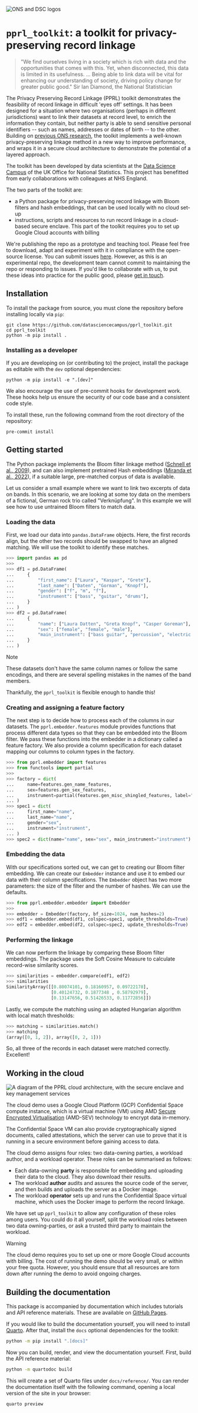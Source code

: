 ![ONS and DSC logos](https://github.com/datasciencecampus/awesome-campus/blob/master/ons_dsc_logo.png)

# `pprl_toolkit`: a toolkit for privacy-preserving record linkage

> "We find ourselves living in a society which is rich with data and the opportunities that comes with this. Yet, when disconnected, this data is limited in its usefulness. ... Being able to link data will be vital for enhancing our understanding of society, driving policy change for greater public good." Sir Ian Diamond, the National Statistician

The Privacy Preserving Record Linkage (PPRL) toolkit demonstrates the feasibility of record linkage in difficult 'eyes off' settings. It has been designed for a situation where two organisations (perhaps in different jurisdictions) want to link their datasets at record level, to enrich the information they contain, but neither party is able to send sensitive personal identifiers -- such as names, addresses or dates of birth -- to the other. Building on [previous ONS research](https://www.gov.uk/government/publications/joined-up-data-in-government-the-future-of-data-linking-methods/privacy-preserving-record-linkage-in-the-context-of-a-national-statistics-institute), the toolkit implements a well-known privacy-preserving linkage method in a new way to improve performance, and wraps it in a secure cloud architecture to demonstrate the potential of a layered approach.

The  toolkit has been developed by data scientists at the [Data Science Campus](https://datasciencecampus.ons.gov.uk/) of the UK Office for National Statistics. This project has benefitted from early collaborations with colleagues at NHS England.

The two parts of the toolkit are:

* a Python package for privacy-preserving record linkage with Bloom filters and hash embeddings, that can be used locally with no cloud set-up
* instructions, scripts and resources to run record linkage in a cloud-based secure enclave. This part of the toolkit requires you to set up Google Cloud accounts with billing

We're publishing the repo as a prototype and teaching tool. Please feel free to download, adapt and experiment with it in compliance with the open-source license. You can submit issues [here](https://github.com/datasciencecampus/pprl_toolkit/issues). However, as this is an experimental repo, the development team cannot commit to maintaining the repo or responding to issues. If you'd like to collaborate with us, to put these ideas into practice for the public good, please [get in touch](https://datasciencecampus.ons.gov.uk/contact/).

## Installation

To install the package from source, you must clone the repository before
installing locally via `pip`:

```shell
git clone https://github.com/datasciencecampus/pprl_toolkit.git
cd pprl_toolkit
python -m pip install .
```

### Installing as a developer

If you are developing on (or contributing to) the project, install the package
as editable with the `dev` optional dependencies:

```shell
python -m pip install -e ".[dev]"
```

We also encourage the use of pre-commit hooks for development work. These hooks
help us ensure the security of our code base and a consistent code style.

To install these, run the following command from the root directory of the
repository:

```shell
pre-commit install
```

## Getting started

The Python package implements the Bloom filter linkage method ([Schnell et al., 2009](https://bmcmedinformdecismak.biomedcentral.com/articles/10.1186/1472-6947-9-41)), and can also implement pretrained Hash embeddings ([Miranda et al., 2022](https://arxiv.org/abs/2212.09255)), if a suitable large, pre-matched corpus of data is available.

Let us consider a small example where we want to link two excerpts of data on
bands. In this scenario, we are looking at some toy data on the members of a
fictional, German rock trio called "Verknüpfung". In this example we will see how to use untrained Bloom filters to match data.

### Loading the data

First, we load our data into `pandas.DataFrame` objects. Here, the first
records align, but the other two records should be swapped to have an aligned
matching. We will use the toolkit to identify these matches.

```python
>>> import pandas as pd
>>>
>>> df1 = pd.DataFrame(
...     {
...         "first_name": ["Laura", "Kaspar", "Grete"],
...         "last_name": ["Daten", "Gorman", "Knopf"],
...         "gender": ["f", "m", "f"],
...         "instrument": ["bass", "guitar", "drums"],
...     }
... )
>>> df2 = pd.DataFrame(
...     {
...         "name": ["Laura Datten", "Greta Knopf", "Casper Goreman"],
...         "sex": ["female", "female", "male"],
...         "main_instrument": ["bass guitar", "percussion", "electric guitar"],
...     }
... )

```

> [!NOTE]
> These datasets don't have the same column names or follow the same encodings,
> and there are several spelling mistakes in the names of the band members.
>
> Thankfully, the `pprl_toolkit` is flexible enough to handle this!

### Creating and assigning a feature factory

The next step is to decide how to process each of the columns in our datasets.
The `pprl.embedder.features` module provides functions that process different data types so that they can be embedded into the Bloom filter. We pass these functions into the embedder in a dictionary called a feature factory. We also provide a column specification for each dataset mapping our columns to column types in the factory.

```python
>>> from pprl.embedder import features
>>> from functools import partial
>>>
>>> factory = dict(
...     name=features.gen_name_features,
...     sex=features.gen_sex_features,
...     instrument=partial(features.gen_misc_shingled_features, label="instrument"),
... )
>>> spec1 = dict(
...     first_name="name",
...     last_name="name",
...     gender="sex",
...     instrument="instrument",
... )
>>> spec2 = dict(name="name", sex="sex", main_instrument="instrument")

```

### Embedding the data

With our specifications sorted out, we can get to creating our Bloom filter
embedding. We can create our `Embedder` instance and use it to embed
our data with their column specifications. The `Embedder` object has two more parameters: the size of the filter and the number of hashes. We can use the defaults.

```python
>>> from pprl.embedder.embedder import Embedder
>>>
>>> embedder = Embedder(factory, bf_size=1024, num_hashes=2)
>>> edf1 = embedder.embed(df1, colspec=spec1, update_thresholds=True)
>>> edf2 = embedder.embed(df2, colspec=spec2, update_thresholds=True)

```

### Performing the linkage

We can now perform the linkage by comparing these Bloom filter embeddings. The package
uses the Soft Cosine Measure to calculate record-wise similarity scores.

```python
>>> similarities = embedder.compare(edf1, edf2)
>>> similarities
SimilarityArray([[0.80074101, 0.18160957, 0.09722178],
                 [0.40124732, 0.1877348 , 0.58792979],
                 [0.13147656, 0.51426533, 0.11772856]])

```

Lastly, we compute the matching using an adapted Hungarian algorithm with local match thresholds:

```python
>>> matching = similarities.match()
>>> matching
(array([0, 1, 2]), array([0, 2, 1]))

```

So, all three of the records in each dataset were matched correctly. Excellent!


## Working in the cloud


![A diagram of the PPRL cloud architecture, with the secure enclave and key management services](https://github.com/datasciencecampus/pprl_toolkit/blob/main/assets/pprl_cloud_diagram.png?raw=true)

The cloud demo uses a Google Cloud Platform (GCP) Confidential Space compute instance, which is a virtual machine (VM) using AMD [Secure Encrypted Virtualisation](https://www.amd.com/en/developer/sev.html) (AMD-SEV) technology to encrypt data in-memory.

The Confidential Space VM can also provide cryptographically signed documents, called attestations, which the server can use to prove that it is running in a secure environment before gaining access to data.

The cloud demo assigns four roles: two data-owning
parties, a workload author, and a workload operator. These roles can be summarised as follows:

- Each data-owning **party** is responsible for embedding and uploading their data
  to the cloud. They also download their results.
- The workload **author** audits and assures the source code of the server, and then builds and uploads the server as a Docker image.
- The workload **operator** sets up and runs the Confidential
  Space virtual machine, which uses the Docker image to perform the record linkage.

We have set up `pprl_toolkit` to allow any configuration of these roles among
users. You could do it all yourself, split the workload roles between two
data owning-parties, or ask a trusted third party to maintain the
workload.

> [!WARNING]
> The cloud demo requires you to set up one or more Google Cloud accounts with billing. The cost of running the demo should be very small, or within your free quota.
> However, you should ensure that all resources are torn down after running the demo to avoid ongoing charges.

## Building the documentation

This package is accompanied by documentation which includes tutorials and API
reference materials. These are available on [GitHub Pages](https://datasciencecampus.github.io/pprl_toolkit).

If you would like to build the documentation yourself, you will need to install
[Quarto](https://quarto.org/docs/get-started/). After that, install the `docs`
optional dependencies for the toolkit:

```bash
python -m pip install ".[docs]"
```

Now you can build, render, and view the documentation yourself. First, build
the API reference material:

```bash
python -m quartodoc build
```

This will create a set of Quarto files under `docs/reference/`. You can render the
documentation itself with the following command, opening a local version of the
site in your browser:

```bash
quarto preview
```
